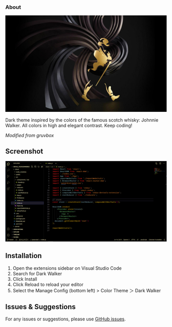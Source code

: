 ### About

![Logo](https://github.com/Miltonr87/Dark-Walker-Theme/blob/master/JWlogo.jpg)

Dark theme inspired by the colors of the famous scotch whisky: Johnnie Walker. All colors in high and elegant contrast. Keep coding!

*Modified from gruvbox*

## Screenshot

![Screen Shot](https://github.com/Miltonr87/Dark-Walker-Theme/blob/master/screenshot.png)

## Installation

1. Open the extensions sidebar on Visual Studio Code
1. Search for Dark Walker
1. Click Install
1. Click Reload to reload your editor
1. Select the Manage Config (bottom left) > Color Theme ＞ Dark Walker

## Issues & Suggestions

For any issues or suggestions, please use [GitHub issues](https://github.com/Miltonr87/Dark-Walker-Theme/issues).

